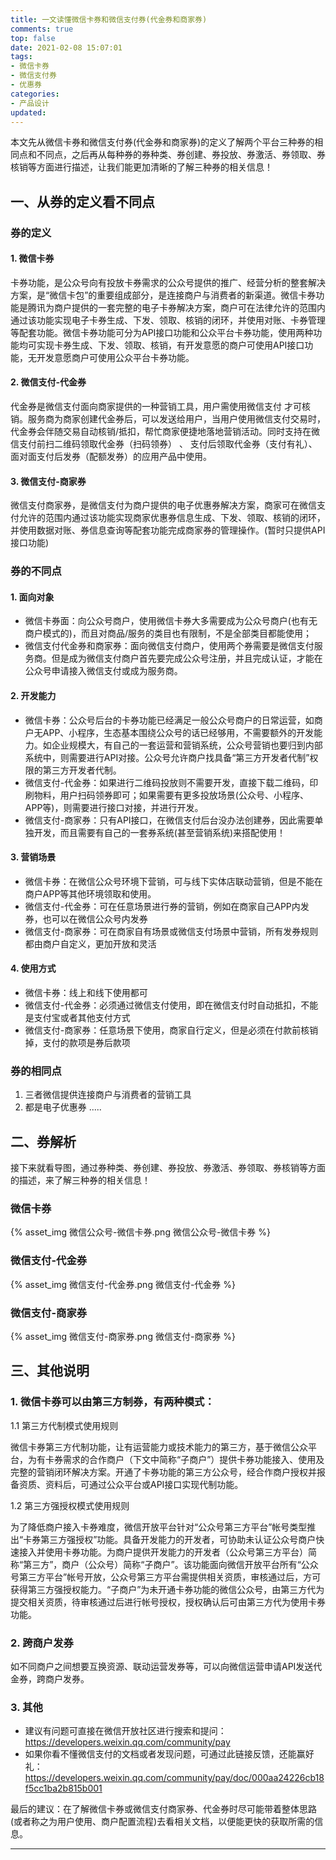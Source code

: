 ```yaml
---
title: 一文读懂微信卡券和微信支付券(代金券和商家券)
comments: true
top: false
date: 2021-02-08 15:07:01
tags:
- 微信卡券
- 微信支付券
- 优惠券
categories:
- 产品设计
updated:
---
```


本文先从微信卡券和微信支付券(代金券和商家券)的定义了解两个平台三种券的相同点和不同点，之后再从每种券的券种类、券创建、券投放、券激活、券领取、券核销等方面进行描述，让我们能更加清晰的了解三种券的相关信息！

<!-- more -->

## 一、从券的定义看不同点

### 券的定义

#### 1. 微信卡券

卡券功能，是公众号向有投放卡券需求的公众号提供的推广、经营分析的整套解决方案，是“微信卡包”的重要组成部分，是连接商户与消费者的新渠道。微信卡券功能是腾讯为商户提供的一套完整的电子卡券解决方案，商户可在法律允许的范围内通过该功能实现电子卡券生成、下发、领取、核销的闭环，并使用对账、卡券管理等配套功能。微信卡券功能可分为API接口功能和公众平台卡券功能，使用两种功能均可实现卡券生成、下发、领取、核销，有开发意愿的商户可使用API接口功能，无开发意愿商户可使用公众平台卡券功能。

#### 2. 微信支付-代金券

代金券是微信支付面向商家提供的一种营销工具，用户需使用微信支付 才可核销。服务商为商家创建代金券后，可以发送给用户，当用户使用微信支付交易时，代金券会伴随交易自动核销/抵扣，帮忙商家便捷地落地营销活动。同时支持在微信支付前扫二维码领取代金券（扫码领券） 、 支付后领取代金券（支付有礼）、面对面支付后发券（配额发券）的应用产品中使用。

#### 3. 微信支付-商家券

微信支付商家券，是微信支付为商户提供的电子优惠券解决方案，商家可在微信支付允许的范围内通过该功能实现商家优惠券信息生成、下发、领取、核销的闭环，并使用数据对账、券信息查询等配套功能完成商家券的管理操作。(暂时只提供API接口功能)

### 券的不同点

#### 1. 面向对象

- 微信卡券面：向公众号商户，使用微信卡券大多需要成为公众号商户(也有无商户模式的)，而且对商品/服务的类目也有限制，不是全部类目都能使用；
- 微信支付代金券和商家券：面向微信支付商户，使用两个券需要是微信支付服务商。但是成为微信支付商户首先要完成公众号注册，并且完成认证，才能在公众号申请接入微信支付或成为服务商。

#### 2. 开发能力

- 微信卡券：公众号后台的卡券功能已经满足一般公众号商户的日常运营，如商户无APP、小程序，生态基本围绕公众号的话已经够用，不需要额外的开发能力。如企业规模大，有自己的一套运营和营销系统，公众号营销也要归到内部系统中，则需要进行API对接。公众号允许商户找具备“第三方开发者代制”权限的第三方开发者代制。
- 微信支付-代金券：如果进行二维码投放则不需要开发，直接下载二维码，印刷物料，用户扫码领券即可；如果需要有更多投放场景(公众号、小程序、APP等)，则需要进行接口对接，并进行开发。
- 微信支付-商家券：只有API接口，在微信支付后台没办法创建券，因此需要单独开发，而且需要有自己的一套券系统(甚至营销系统)来搭配使用！

#### 3. 营销场景

- 微信卡券：在微信公众号环境下营销，可与线下实体店联动营销，但是不能在商户APP等其他环境领取和使用。
- 微信支付-代金券：可在任意场景进行券的营销，例如在商家自己APP内发券，也可以在微信公众号内发券
- 微信支付-商家券：可在商家自有场景或微信支付场景中营销，所有发券规则都由商户自定义，更加开放和灵活

#### 4. 使用方式
 
- 微信卡券：线上和线下使用都可
- 微信支付-代金券：必须通过微信支付使用，即在微信支付时自动抵扣，不能是支付宝或者其他支付方式
- 微信支付-商家券：任意场景下使用，商家自行定义，但是必须在付款前核销掉，支付的款项是券后款项

### 券的相同点

1. 三者微信提供连接商户与消费者的营销工具
2. 都是电子优惠券
.....

## 二、券解析

接下来就看导图，通过券种类、券创建、券投放、券激活、券领取、券核销等方面的描述，来了解三种券的相关信息！

### 微信卡券

{% asset_img 微信公众号-微信卡券.png 微信公众号-微信卡券 %}

### 微信支付-代金券

{% asset_img 微信支付-代金券.png 微信支付-代金券 %}

### 微信支付-商家券

{% asset_img 微信支付-商家券.png 微信支付-商家券 %}

## 三、其他说明

### 1. 微信卡券可以由第三方制券，有两种模式：

1.1 第三方代制模式使用规则

微信卡券第三方代制功能，让有运营能力或技术能力的第三方，基于微信公众平台，为有卡券需求的合作商户（下文中简称“子商户”）提供卡券功能接入、使用及完整的营销闭环解决方案。开通了卡券功能的第三方公众号，经合作商户授权并报备资质、资料后，可通过公众平台或API接口实现代制功能。

1.2 第三方强授权模式使用规则

为了降低商户接入卡券难度，微信开放平台针对“公众号第三方平台”帐号类型推出“卡券第三方强授权”功能。具备开发能力的开发者，可协助未认证公众号商户快速接入并使用卡券功能。为商户提供开发能力的开发者（公众号第三方平台）简称“第三方”，商户（公众号）简称“子商户”。该功能面向微信开放平台所有“公众号第三方平台”帐号开放，公众号第三方平台需提供相关资质，审核通过后，方可获得第三方强授权能力。“子商户”为未开通卡券功能的微信公众号，由第三方代为提交相关资质，待审核通过后进行帐号授权，授权确认后可由第三方代为使用卡券功能。

### 2. 跨商户发券

如不同商户之间想要互换资源、联动运营发券等，可以向微信运营申请API发送代金券，跨商户发券。 

### 3. 其他

- 建议有问题可直接在微信开放社区进行搜索和提问：https://developers.weixin.qq.com/community/pay
- 如果你看不懂微信支付的文档或者发现问题，可通过此链接反馈，还能赢好礼：https://developers.weixin.qq.com/community/pay/doc/000aa24226cb18f5cc1ba2b815b001


最后的建议：在了解微信卡券或微信支付商家券、代金券时尽可能带着整体思路(或者称之为用户使用、商户配置流程)去看相关文档，以便能更快的获取所需的信息。


---







 
